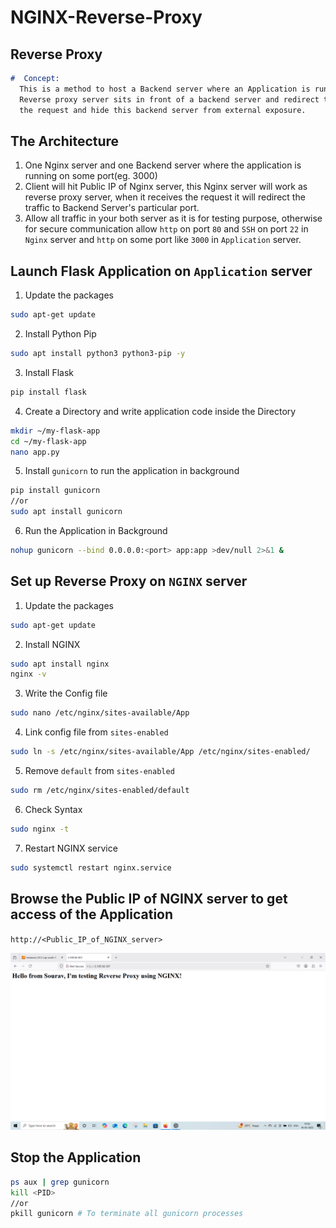 # NGINX-Reverse-Proxy

## Reverse Proxy
```markdown
#  Concept:
  This is a method to host a Backend server where an Application is running, this is NOT for hosting a Static content.
  Reverse proxy server sits in front of a backend server and redirect the traffic to the backend server when it receives
  the request and hide this backend server from external exposure.
```

## The Architecture
1. One Nginx server and one Backend server where the application is running on some port(eg. 3000)
2. Client will hit Public IP of Nginx server, this Nginx server will work as reverse proxy server, when it receives the request it will redirect the traffic to Backend Server's particular port.
3. Allow all traffic in your both server as it is for testing purpose, otherwise for secure communication allow `http` on port `80` and `SSH` on port `22` in `Nginx` server and `http` on some port like `3000` in `Application` server.

## Launch Flask Application on `Application` server
1. Update the packages
```bash
sudo apt-get update
```
2. Install Python Pip
```bash
sudo apt install python3 python3-pip -y
```
3. Install Flask
```bash
pip install flask
```
4. Create a Directory and write application code inside the Directory
```bash
mkdir ~/my-flask-app
cd ~/my-flask-app
nano app.py
```
5. Install `gunicorn` to run the application in background
```bash
pip install gunicorn
//or
sudo apt install gunicorn
```
6. Run the Application in Background
```bash
nohup gunicorn --bind 0.0.0.0:<port> app:app >dev/null 2>&1 &
```

## Set up Reverse Proxy on `NGINX` server
1. Update the packages
```bash
sudo apt-get update
```
2. Install NGINX
```bash
sudo apt install nginx
nginx -v
```
3. Write the Config file
```bash
sudo nano /etc/nginx/sites-available/App
```
4. Link config file from `sites-enabled`
```bash
sudo ln -s /etc/nginx/sites-available/App /etc/nginx/sites-enabled/
```
5. Remove `default` from `sites-enabled`
```bash
sudo rm /etc/nginx/sites-enabled/default
```
6. Check Syntax
```bash
sudo nginx -t
```
7. Restart NGINX service
```bash
sudo systemctl restart nginx.service
```

## Browse the Public IP of NGINX server to get access of the Application
`http://<Public_IP_of_NGINX_server>`

![image alt](https://github.com/souravhajra123/NGINX-Reverse-Proxy/blob/4abf8fca70dc69f2fb82cdc3886104da9ff39e55/P1.png)

## Stop the Application
```bash
ps aux | grep gunicorn
kill <PID>
//or
pkill gunicorn # To terminate all gunicorn processes
```




